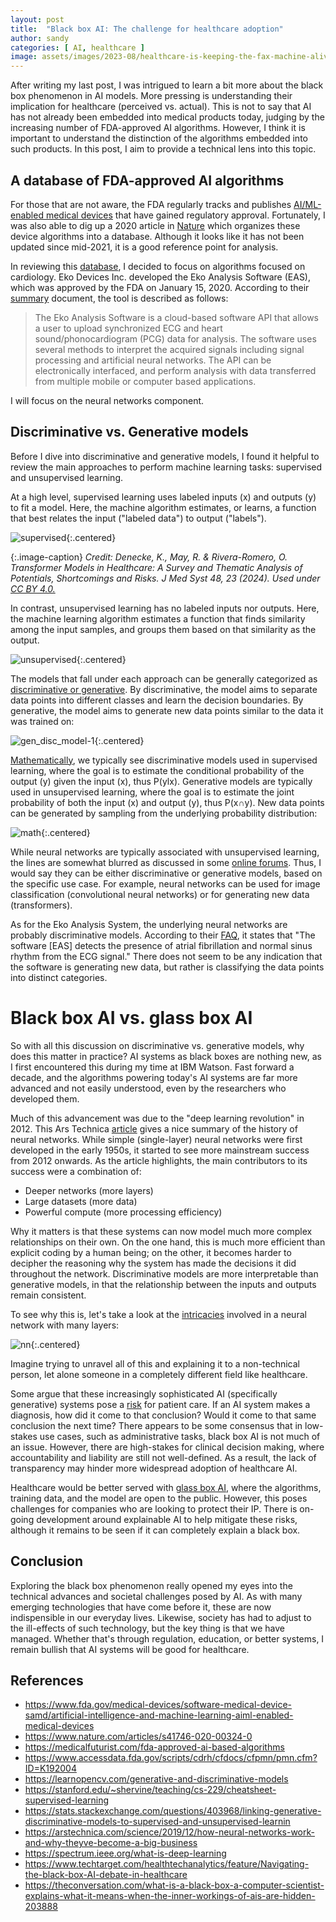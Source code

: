 ```yaml
---
layout: post
title:  "Black box AI: The challenge for healthcare adoption"
author: sandy
categories: [ AI, healthcare ]
image: assets/images/2023-08/healthcare-is-keeping-the-fax-machine-alive.png
---
```

After writing my last post, I was intrigued to learn a bit more about the black box phenomenon in AI models.  More pressing is understanding their implication for healthcare (perceived vs. actual).  This is not to say that AI has not already been embedded into medical products today, judging by the increasing number of FDA-approved AI algorithms.  However, I think it is important to understand the distinction of the algorithms embedded into such products.  In this post, I aim to provide a technical lens into this topic.  

## A database of FDA-approved AI algorithms
For those that are not aware, the FDA regularly tracks and publishes [AI/ML-enabled medical devices](https://www.fda.gov/medical-devices/software-medical-device-samd/artificial-intelligence-and-machine-learning-aiml-enabled-medical-devices) that have gained regulatory approval.  Fortunately, I was also able to dig up a 2020 article in [Nature](https://www.nature.com/articles/s41746-020-00324-0) which organizes these device algorithms into a database.  Although it looks like it has not been updated since mid-2021, it is a good reference point for analysis.  

In reviewing this [database](https://medicalfuturist.com/fda-approved-ai-based-algorithms), I decided to focus on algorithms focused on cardiology.  Eko Devices Inc. developed the Eko Analysis Software (EAS), which was approved by the FDA on January 15, 2020.  According to their [summary](https://www.accessdata.fda.gov/scripts/cdrh/cfdocs/cfpmn/pmn.cfm?ID=K192004) document, the tool is described as follows:

>The Eko Analysis Software is a cloud-based software API that allows a user to upload
synchronized ECG and heart sound/phonocardiogram (PCG) data for analysis. The software
uses several methods to interpret the acquired signals including signal processing and artificial
neural networks. The API can be electronically interfaced, and perform analysis with data
transferred from multiple mobile or computer based applications. 

I will focus on the neural networks component.  

## Discriminative vs. Generative models
Before I dive into discriminative and generative models, I found it helpful to review the main approaches to perform machine learning tasks: supervised and unsupervised learning.  

At a high level, supervised learning uses labeled inputs (x) and outputs (y) to fit a model.  Here, the machine algorithm estimates, or learns, a function that best relates the input ("labeled data") to output ("labels").  

![supervised](/assets/images/2024-06/supervised.png){:.centered}

{:.image-caption}
*Credit: Denecke, K., May, R. & Rivera-Romero, O. Transformer Models in Healthcare: A Survey and Thematic Analysis of Potentials, Shortcomings and Risks. J Med Syst 48, 23 (2024).  Used under [CC BY 4.0.](https://creativecommons.org/licenses/by/4.0)*

In contrast, unsupervised learning has no labeled inputs nor outputs.  Here, the machine learning algorithm estimates a function that finds similarity among the input samples, and groups them based on that similarity as the output.  

![unsupervised](/assets/images/2024-06/unsupervised.png){:.centered}

The models that fall under each approach can be generally categorized as [discriminative or generative](https://learnopencv.com/generative-and-discriminative-models).  By discriminative, the model aims to separate data points into different classes and learn the decision boundaries.  By generative, the model aims to generate new data points similar to the data it was trained on:

![gen_disc_model-1](/assets/images/2024-06/gen_disc_model-1.png){:.centered}

[Mathematically](https://stanford.edu/~shervine/teaching/cs-229/cheatsheet-supervised-learning), we typically see discriminative models used in supervised learning, where the goal is to estimate the conditional probability of the output (y) given the input (x), thus P(ylx).  Generative models are typically used in unsupervised learning, where the goal is to estimate the joint probability of both the input (x) and output (y), thus P(x∩y).  New data points can be generated by sampling from the underlying probability distribution:

![math](/assets/images/2024-06/math.png){:.centered}

While neural networks are typically associated with unsupervised learning, the lines are somewhat blurred as discussed in some [online forums](https://stats.stackexchange.com/questions/403968/linking-generative-discriminative-models-to-supervised-and-unsupervised-learnin).  Thus, I would say they can be either discriminative or generative models, based on the specific use case.  For example, neural networks can be used for image classification (convolutional neural networks) or for generating new data (transformers).

As for the Eko Analysis System, the underlying neural networks are probably discriminative models.  According to their [FAQ](https://support.ekohealth.com/hc/en-us/articles/13180195624347-Eko-App-FAQ), it states that "The software [EAS] detects the presence of atrial fibrillation and normal sinus rhythm from the ECG signal."  There does not seem to be any indication that the software is generating new data, but rather is classifying the data points into distinct categories.

# Black box AI vs. glass box AI
So with all this discussion on discriminative vs. generative models, why does this matter in practice?  AI systems as black boxes are nothing new, as I first encountered this during my time at IBM Watson.  Fast forward a decade, and the algorithms powering today's AI systems are far more advanced and not easily understood, even by the researchers who developed them.  

Much of this advancement was due to the "deep learning revolution" in 2012.  This Ars Technica [article](https://arstechnica.com/science/2019/12/how-neural-networks-work-and-why-theyve-become-a-big-business) gives a nice summary of the history of neural networks.  While simple (single-layer) neural networks were first developed in the early 1950s, it started to see more mainstream success from 2012 onwards.  As the article highlights, the main contributors to its success were a combination of:

- Deeper networks (more layers)
- Large datasets (more data)
- Powerful compute (more processing efficiency)

Why it matters is that these systems can now model much more complex relationships on their own.  On the one hand, this is much more efficient than explicit coding by a human being; on the other, it becomes harder to decipher the reasoning why the system has made the decisions it did throughout the network.  Discriminative models are more interpretable than generative models, in that the relationship between the inputs and outputs remain consistent.

To see why this is, let's take a look at the [intricacies](https://spectrum.ieee.org/what-is-deep-learning) involved in a neural network with many layers:

![nn](/assets/images/2024-06/nn.png){:.centered}

Imagine trying to unravel all of this and explaining it to a non-technical person, let alone someone in a completely different field like healthcare.

Some argue that these increasingly sophisticated AI (specifically generative) systems pose a [risk](https://www.techtarget.com/healthtechanalytics/feature/Navigating-the-black-box-AI-debate-in-healthcare) for patient care.  If an AI system makes a diagnosis, how did it come to that conclusion?  Would it come to that same conclusion the next time?  There appears to be some consensus that in low-stakes use cases, such as administrative tasks, black box AI is not much of an issue.  However, there are high-stakes for clinical decision making, where accountability and liability are still not well-defined.  As a result, the lack of transparency may hinder more widespread adoption of healthcare AI.

Healthcare would be better served with [glass box AI](https://theconversation.com/what-is-a-black-box-a-computer-scientist-explains-what-it-means-when-the-inner-workings-of-ais-are-hidden-203888), where the algorithms, training data, and the model are open to the public.  However, this poses challenges for companies who are looking to protect their IP.  There is on-going development around explainable AI to help mitigate these risks, although it remains to be seen if it can completely explain a black box.

## Conclusion
Exploring the black box phenomenon really opened my eyes into the technical advances and societal challenges posed by AI.  As with many emerging technologies that have come before it, these are now indispensible in our everyday lives.  Likewise, society has had to adjust to the ill-effects of such technology, but the key thing is that we have managed.  Whether that's through regulation, education, or better systems, I remain bullish that AI systems will be good for healthcare.

## References
+ <https://www.fda.gov/medical-devices/software-medical-device-samd/artificial-intelligence-and-machine-learning-aiml-enabled-medical-devices>
+ <https://www.nature.com/articles/s41746-020-00324-0>
+ <https://medicalfuturist.com/fda-approved-ai-based-algorithms>
+ <https://www.accessdata.fda.gov/scripts/cdrh/cfdocs/cfpmn/pmn.cfm?ID=K192004>
+ <https://learnopencv.com/generative-and-discriminative-models>
+ <https://stanford.edu/~shervine/teaching/cs-229/cheatsheet-supervised-learning>
+ <https://stats.stackexchange.com/questions/403968/linking-generative-discriminative-models-to-supervised-and-unsupervised-learnin>
+ <https://arstechnica.com/science/2019/12/how-neural-networks-work-and-why-theyve-become-a-big-business>
+ <https://spectrum.ieee.org/what-is-deep-learning>
+ <https://www.techtarget.com/healthtechanalytics/feature/Navigating-the-black-box-AI-debate-in-healthcare>
+ <https://theconversation.com/what-is-a-black-box-a-computer-scientist-explains-what-it-means-when-the-inner-workings-of-ais-are-hidden-203888>
